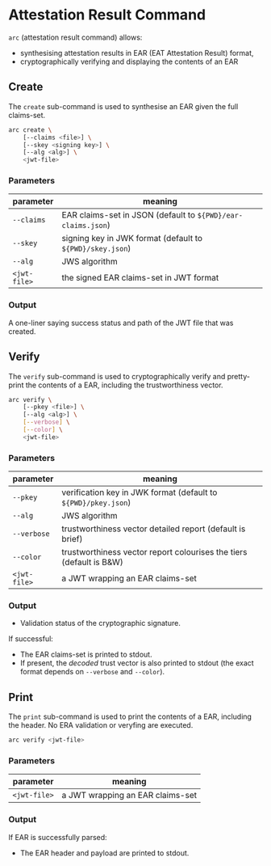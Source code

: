 # Attestation Result Command

`arc` (attestation result command) allows:

* synthesising attestation results in EAR (EAT Attestation Result) format,
* cryptographically verifying and displaying the contents of an EAR

## Create

The `create` sub-command is used to synthesise an EAR given the full claims-set.

```sh
arc create \
    [--claims <file>] \
    [--skey <signing key>] \
    [--alg <alg>] \
    <jwt-file>
```

### Parameters

| parameter | meaning |
| --- | --- |
| `--claims` | EAR claims-set in JSON (default to `${PWD}/ear-claims.json`) |
| `--skey`  | signing key in JWK format (default to `${PWD}/skey.json`) |
| `--alg`  | JWS algorithm |
| `<jwt-file>` | the signed EAR claims-set in JWT format |

### Output

A one-liner saying success status and path of the JWT file that was created.

## Verify

The `verify` sub-command is used to cryptographically verify and pretty-print the contents of a EAR, including the trustworthiness vector.

```sh
arc verify \
    [--pkey <file>] \
    [--alg <alg>] \
    [--verbose] \
    [--color] \
    <jwt-file>
```

### Parameters

| parameter | meaning |
| --- | --- |
| `--pkey`  | verification key in JWK format (default to `${PWD}/pkey.json`) |
| `--alg`  | JWS algorithm |
| `--verbose` | trustworthiness vector detailed report (default is brief) |
| `--color` | trustworthiness vector report colourises the tiers (default is B&W) |
| `<jwt-file>` | a JWT wrapping an EAR claims-set |

### Output

* Validation status of the cryptographic signature.

If successful:

* The EAR claims-set is printed to stdout.
* If present, the _decoded_ trust vector is also printed to stdout (the exact format depends on `--verbose` and `--color`).

## Print

The `print` sub-command is used to print the contents of a EAR, including the header.
No ERA validation or veryfing are executed.

```sh
arc verify <jwt-file>
```

### Parameters

| parameter | meaning |
| --- | --- |
| `<jwt-file>` | a JWT wrapping an EAR claims-set |

### Output

If EAR is successfully parsed:

* The EAR header and payload are printed to stdout.
